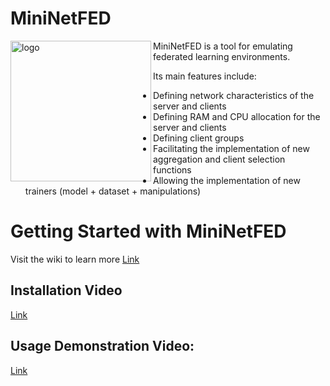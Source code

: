 # MiniNetFED

<img align="left" src="https://github.com/lprm-ufes/MininetFed/blob/main/FED.svg" alt="logo" width="225"/>
MiniNetFED is a tool for emulating federated learning environments.

Its main features include:
* Defining network characteristics of the server and clients
* Defining RAM and CPU allocation for the server and clients
* Defining client groups
* Facilitating the implementation of new aggregation and client selection functions
* Allowing the implementation of new trainers (model + dataset + manipulations)

# Getting Started with MiniNetFED

Visit the wiki to learn more
[Link](https://github.com/lprm-ufes/MininetFed/wiki)

## Installation Video

[Link](https://youtu.be/G8hIIM3Xmr4)

## Usage Demonstration Video:
[Link](https://youtu.be/ZyunOvp50IQ)
